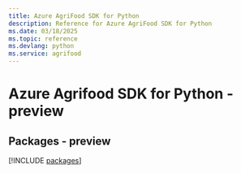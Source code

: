 ```yaml
---
title: Azure AgriFood SDK for Python
description: Reference for Azure AgriFood SDK for Python
ms.date: 03/18/2025
ms.topic: reference
ms.devlang: python
ms.service: agrifood
---
```

# Azure Agrifood SDK for Python - preview
## Packages - preview
[!INCLUDE [packages](agrifood-index.md)]
